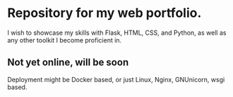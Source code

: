 # Repository for my web portfolio.

I wish to showcase my skills with Flask, HTML, CSS, and Python,
as well as any other toolkit I become proficient in.


## Not yet online, will be soon

Deployment might be Docker based, or just Linux, Nginx, GNUnicorn, wsgi based.

